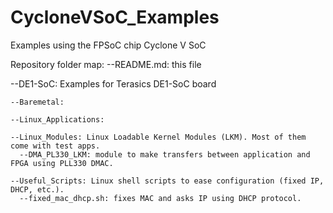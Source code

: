 # CycloneVSoC_Examples
Examples using the FPSoC chip Cyclone V SoC

Repository folder map:
  --README.md: this file

  --DE1-SoC: Examples for Terasics DE1-SoC board

    --Baremetal:

    --Linux_Applications:

    --Linux_Modules: Linux Loadable Kernel Modules (LKM). Most of them come with test apps.
      --DMA_PL330_LKM: module to make transfers between application and FPGA using PLL330 DMAC.

    --Useful_Scripts: Linux shell scripts to ease configuration (fixed IP, DHCP, etc.).
      --fixed_mac_dhcp.sh: fixes MAC and asks IP using DHCP protocol.
